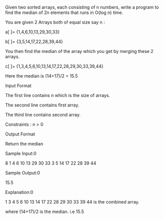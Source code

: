 Given two sorted arrays, each consisting of n numbers, write a program to find the median of 2n elements that runs in O(log n) time.

You are given 2 Arrays both of equal size say n :

a[ ]= {1,4,6,10,13,29,30,33}

b[ ]= {3,5,14,17,22,28,39,44}

You then find the median of the array which you get by merging these 2 arrays.

c[ ]= {1,3,4,5,6,10,13,14,17,22,28,29,30,33,39,44}

Here the median is (14+17)/2 = 15.5


Input Format

The first line contains n which is the size of arrays.

The second line contains first array.

The third line contains second array.

Constraints : n > 0

Output Format

Return the median

Sample Input:0

8
1 4 6 10 13 29 30 33
3 5 14 17 22 28 39 44

Sample Output:0

15.5

Explanation:0

1 3 4 5 6 10 13 14 17 22 28 29 30 33 39 44 is the combined array.

where (14+17)/2 is the median. i.e 15.5